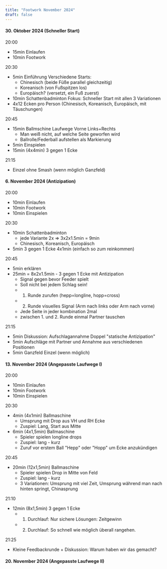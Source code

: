 ```yaml
---
title: "Footwork November 2024"
draft: false
---
```


#### 30. Oktober 2024 (Schneller Start)

20:00
- 15min Einlaufen
- 10min Footwork

20:30
- 5min Einführung Verschiedene Starts:
    - Chinesisch (beide Füße parallel gleichzeitig)
    - Koreanisch (von Fußspitzen los)
    - Europäisch? (versetzt, ein Fuß zuerst)
- 10min Schattenbadminton Fokus: Schneller Start mit allen 3 Variationen
- 4x12 Ecken pro Person (Chinesisch, Koreanisch, Europäisch, mit Täuschungen)

20:45
- 15min Ballmschine Laufwege Vorne Links+Rechts
    - Man weiß nicht, auf welche Seite geworfen wird
    - Ballrolle/Federball aufstellen als Markierung
- 5min Einspielen
- 15min (4x4min) 3 gegen 1 Ecke

21:15
- Einzel ohne Smash (wenn möglich Ganzfeld)

#### 6. November 2024 (Antizipation)

20:00
- 10min Einlaufen
- 10min Footwork
- 10min Einspielen

20:30
- 10min Schattenbadminton
    - jede Variante 2x => 3x2x1.5min = 9min
    - Chinesisch, Koreanisch, Europäisch
- 5min 3 gegen 1 Ecke 4x1min (einfach so zum reinkommen)

20:45
- 5min erklären
- 25min = 8x2x1.5min - 3 gegen 1 Ecke mit Antizipation
    - Signal gegen bevor Feeder spielt
    - Soll nicht bei jedem Schlag sein!
    - 1. Runde zurufen (hepp=longline, hopp=cross)
    - 2. Runde visuelles Signal (Arm nach links oder Arm nach vorne)
    - Jede Seite in jeder kombination 2mal
    - zwischen 1. und 2. Runde einmal Partner tauschen

21:15
- 5min Diskussion: Aufschlagannahme Doppel "statische Antizipation"
- 5min Aufschläge mit Partner und Annahme aus verschiedenen Positionen
- 5min Ganzfeld Einzel (wenn möglich)

#### 13. November 2024 (Angepasste Laufwege I)

20:00
- 10min Einlaufen
- 10min Footwork
- 10min Einspielen

20:30
- 4min (4x1min) Ballmaschine
    - Umsprung mit Drop aus VH und RH Ecke
    - Zuspiel: Lang, Start aus Mitte
- 6min (4x1,5min) Ballmaschine
    - Spieler spielen longline drops
    - Zuspiel: lang - kurz
    - Zuruf vor erstem Ball "Hepp" oder "Hopp" um Ecke anzukündigen

20:45
- 20min (12x1,5min) Ballmaschine
    - Spieler spielen Drop in Mitte von Feld
    - Zuspiel: lang - kurz
    - 3 Variationen: Umsprung mit viel Zeit, Umsprung während man nach hinten springt, Chinasprung

21:10
- 12min (8x1,5min) 3 gegen 1 Ecke
    - 1. Durchlauf: Nur sichere Lösungen: Zeitgewinn
    - 2. Durchlauf: So schnell wie möglich überall rangehen.

21:25
- Kleine Feedbackrunde + Diskussion: Warum haben wir das gemacht?

#### 20. November 2024 (Angepasste Laufwege II)


